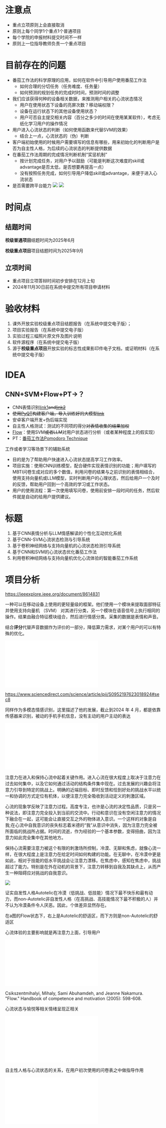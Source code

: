 # 注意点

* 重点立项原则上会直接取消
* 原则上每个同学1个重点1个普通项目
* 每个学院的申报材料提交时间不一样
* 原则上一位指导教师负责一个重点项目
# 目前存在的问题

* 番茄工作法的科学原理的应用，如何在软件中引导用户使用番茄工作法
	* 如何合理的分切任务（任务难度、任务量）
	* 如何预测的规划任务的完成时时间，预测时间的调整
* 我们应该获得何种的设备相关数据，来推测用户相关的心流状态情况
	* 用户在使用状态下设备的亮屏次数？移动端权限？
	* 设备在运行状态下的其他设备使用状态？
	* 用户可否自主提交相关内容（百分之多少的时间在使用某某软件），考虑无纸化学习用户的操作情况
* 用户进入心流状态的判断（如何使用函数来代替SVM的效果）
	* 结合上一点，心流状态的（伪）判断
* 客户端初始使用的时候用户需要填写的信息有哪些，用来初始化的判断用户是否为自主性人格，为后续的心流状态的判断提供数据
* 在番茄工作法周期的完成情况判断机制“奖惩机制”
	* 按计划完成任务，对用户予以鼓励（可能是判断这次难度的skill或advantage是否太低，是否想要再提高一点）
	* 没有按照任务完成，如何引导用户降低skill或advantage，来便于进入心流状态
* 是否需要跨平台能力
![](附件/action%20capabilities%20and%20skills.png)
![](附件/实现思路11-17v1.jpg)

# 时间点
## 结题时间

**校级普通项目**结题时间为2025年6月

**校级重点项目**项目结题时间为2025年9月

## 立项时间

* 重点项目立项答辩时间初步安排在12月上旬
* 2024年11月30日前在系统中提交所有项目申请材料



# 验收材料

1. 课外开放实验校级重点项目结题报告（在系统中提交电子版）；
2. 项目实验报告（在系统中提交电子版）
3. 实验过程三幅照片原文件及图片说明
4. 软件源程序（在系统中提交电子版）
5. 源于**校级重点项目**开放实验的标志性成果影印件电子文档，或证明材料（在系统中提交电子版）

# IDEA


## CNN+SVM+Flow+PT→？


* CNN表情识别[link1](https://www.kaggle.com/code/naeemahmedhaji/facial-expression-recognition-using-cnn)~~and[link2](https://www.kaggle.com/code/mohammedabdeldayem/facial-expression-recognition)~~
* ~~使用[PyQT](https://www.kaggle.com/code/mohammedabdeldayem/facial-expression-recognition)构建客户端，导入训练好的大模型[link](https://zhuanlan.zhihu.com/p/274436031)~~
* 安卓客户端开发+伪后端实现
* 自主性人格测试：测试的不同项的得分~~对表情收集的结果加权~~
* [Flow](https://en.wikipedia.org/wiki/Flow_(psychology))：使用SVM~~或者LLM~~对用户状态进行分析（或者某种程度上的假实现）
* PT：[番茄工作法Pomodoro Technique](../杂记/番茄工作法Pomodoro%20Technique.md)

工作或者学习等场景下的辅助系统

* 目的是为了帮助用户快速进入心流状态提高学习工作效率。
* 项目实施：使用CNN训练模型，配合硬件实现表情识别的功能；用户填写的MBTI问卷生成对应的多个数值，利用问卷的结果与之前识别的表情相结合，使用支持向量机或LLM模型，实时判断用户的心理状态，然后给用户一个及时的反馈，帮助用户回到一个高效的学习或工作状态。
* 用户的使用流程：第一次使用填写问卷，使用前安排一段时间的任务，然后软件就是自动的给用户提供建议。

# 标题

1. 基于CNN表情分析与LLM情感解读的个性化互动优化系统
2. 基于CNN-SVM心流状态检测与引导系统
3. 基于卷积神经网络与支持向量机的心流状态检测引导系统
4. 基于CNN和SVM的心流状态优化番茄工作法
5. 利用卷积神经网络与支持向量机优化心流体验的智能番茄工作系统


# 项目分析

https://ieeexplore.ieee.org/document/8614831

一种可以在移动设备上使用的更轻量级的框架。他们使用一个模块来提取面部特征并使用支持向量机 （SVM） 对其进行分类，另一个模块在语音信号上执行相同的操作。结果由融合特征模块组合，然后进行情感分类。采集的数据是表情和声音。

结合**评分**代替声音数据作为评价的一部分，降低算力需求，对某个用户的可以有特殊的优化。

![](Automated%20Facial%20Expression%20and%20Speech%20Emotion.pdf)

https://www.sciencedirect.com/science/article/pii/S0952197623018924#sec8

同样作为多模态情感识别，这里描述了他的发展，截止到2024 年 4 月，都是依靠传感器来识别，被动的手机手机信息，没有主动的用户主动的表达

![](MultimodalEmotionRecognitionviaConvolutionalNeuralNetworks.pdf)


注意力在进入和保持心流中起着关键作用。进入心流在很大程度上取决于注意力在过去如何集中，以及它如何通过活动的结构条件集中现在。过去发展的兴趣会将注意力引导到特定的挑战上。明确的近端目标、即时反馈和恰到好处的挑战水平以统一和协调的方式定位有机体，以便注意力完全吸收到活动定义的刺激区域。

心流的现象学反映了注意力过程。高度专注，也许是心流的决定性品质，只是另一种说法，即注意力完全投入到当前的交流中。行动和意识在没有空闲注意力的情况下融合在一起，这可能会让直接交互之外的物体进入意识。一个这样的对象是自我;在心流中自我意识的丧失标志着米德的“我”从意识中消失，因为注意力完全被所面临的挑战所占据。时间的流逝，作为经验的一个基本参数，变得扭曲，因为注意力如此完全集中在其他地方。

保持心流需要注意力被这个有限的刺激场所控制，冷漠、无聊和焦虑，就像心流一样，在很大程度上是注意力在给定时间如何构建的功能。在无聊中，在冷漠中更是如此，相对于技能的低水平挑战会让注意力漂移。在焦虑中，感知在焦虑中，挑战超过了能力。特别是在外在动机的背景下，注意力转移到自我及其缺点上，从而产生一种阻碍应对挑战的自我意识。

![](附件/action%20capabilities%20and%20skills.png)

证实自发性人格Autotelic在冷漠（低挑战、低技能）情况下最不快乐和最有动力，而non-Autotelic非自发性人格（在高挑战、高技能情况下最不积极的人）并不认为冷漠条件令人厌恶。因此，个体差异显然存在。

在a图的Flow状态下，右上是Autotelic的舒适区，而下方则是non-Autotelic的舒适区


心流体验的主要影响就是再注意力上面，引导用户


![](The%20Concept%20of%20Flow.pdf)


Csikszentmihalyi, Mihaly, Sami Abuhamdeh, and Jeanne Nakamura. "Flow." Handbook of competence and motivation (2005): 598-608.

心流状态与愉悦等相关情绪呈现正相关


![](Flow.pdf)


自主性人格与心流状态的关系，在用户初次使用的问卷表之中做指导作用

![](Autotelic%20Personality.pdf)